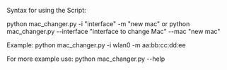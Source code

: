Syntax for using the Script:

python mac_changer.py -i "interface" -m "new mac"
or
python mac_changer.py --interface "interface to change Mac" --mac "new mac"

Example:
python mac_changer.py -i wlan0 -m aa:bb:cc:dd:ee

For more example use:
python mac_changer.py --help
